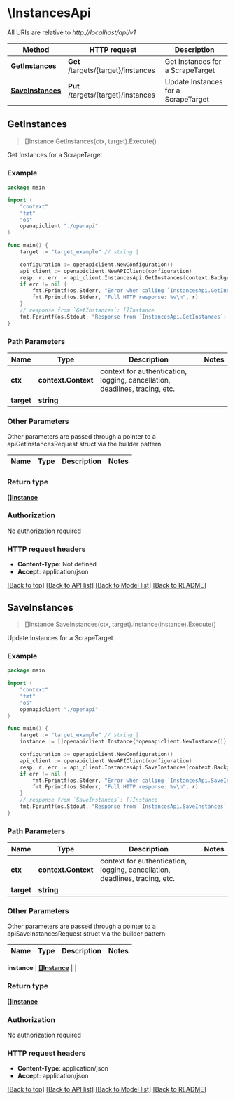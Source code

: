 # \InstancesApi

All URIs are relative to *http://localhost/api/v1*

Method | HTTP request | Description
------------- | ------------- | -------------
[**GetInstances**](InstancesApi.md#GetInstances) | **Get** /targets/{target}/instances | Get Instances for a ScrapeTarget
[**SaveInstances**](InstancesApi.md#SaveInstances) | **Put** /targets/{target}/instances | Update Instances for a ScrapeTarget



## GetInstances

> []Instance GetInstances(ctx, target).Execute()

Get Instances for a ScrapeTarget

### Example

```go
package main

import (
    "context"
    "fmt"
    "os"
    openapiclient "./openapi"
)

func main() {
    target := "target_example" // string | 

    configuration := openapiclient.NewConfiguration()
    api_client := openapiclient.NewAPIClient(configuration)
    resp, r, err := api_client.InstancesApi.GetInstances(context.Background(), target).Execute()
    if err != nil {
        fmt.Fprintf(os.Stderr, "Error when calling `InstancesApi.GetInstances``: %v\n", err)
        fmt.Fprintf(os.Stderr, "Full HTTP response: %v\n", r)
    }
    // response from `GetInstances`: []Instance
    fmt.Fprintf(os.Stdout, "Response from `InstancesApi.GetInstances`: %v\n", resp)
}
```

### Path Parameters


Name | Type | Description  | Notes
------------- | ------------- | ------------- | -------------
**ctx** | **context.Context** | context for authentication, logging, cancellation, deadlines, tracing, etc.
**target** | **string** |  | 

### Other Parameters

Other parameters are passed through a pointer to a apiGetInstancesRequest struct via the builder pattern


Name | Type | Description  | Notes
------------- | ------------- | ------------- | -------------


### Return type

[**[]Instance**](Instance.md)

### Authorization

No authorization required

### HTTP request headers

- **Content-Type**: Not defined
- **Accept**: application/json

[[Back to top]](#) [[Back to API list]](../README.md#documentation-for-api-endpoints)
[[Back to Model list]](../README.md#documentation-for-models)
[[Back to README]](../README.md)


## SaveInstances

> []Instance SaveInstances(ctx, target).Instance(instance).Execute()

Update Instances for a ScrapeTarget

### Example

```go
package main

import (
    "context"
    "fmt"
    "os"
    openapiclient "./openapi"
)

func main() {
    target := "target_example" // string | 
    instance := []openapiclient.Instance{*openapiclient.NewInstance()} // []Instance | 

    configuration := openapiclient.NewConfiguration()
    api_client := openapiclient.NewAPIClient(configuration)
    resp, r, err := api_client.InstancesApi.SaveInstances(context.Background(), target).Instance(instance).Execute()
    if err != nil {
        fmt.Fprintf(os.Stderr, "Error when calling `InstancesApi.SaveInstances``: %v\n", err)
        fmt.Fprintf(os.Stderr, "Full HTTP response: %v\n", r)
    }
    // response from `SaveInstances`: []Instance
    fmt.Fprintf(os.Stdout, "Response from `InstancesApi.SaveInstances`: %v\n", resp)
}
```

### Path Parameters


Name | Type | Description  | Notes
------------- | ------------- | ------------- | -------------
**ctx** | **context.Context** | context for authentication, logging, cancellation, deadlines, tracing, etc.
**target** | **string** |  | 

### Other Parameters

Other parameters are passed through a pointer to a apiSaveInstancesRequest struct via the builder pattern


Name | Type | Description  | Notes
------------- | ------------- | ------------- | -------------

 **instance** | [**[]Instance**](Instance.md) |  | 

### Return type

[**[]Instance**](Instance.md)

### Authorization

No authorization required

### HTTP request headers

- **Content-Type**: application/json
- **Accept**: application/json

[[Back to top]](#) [[Back to API list]](../README.md#documentation-for-api-endpoints)
[[Back to Model list]](../README.md#documentation-for-models)
[[Back to README]](../README.md)

